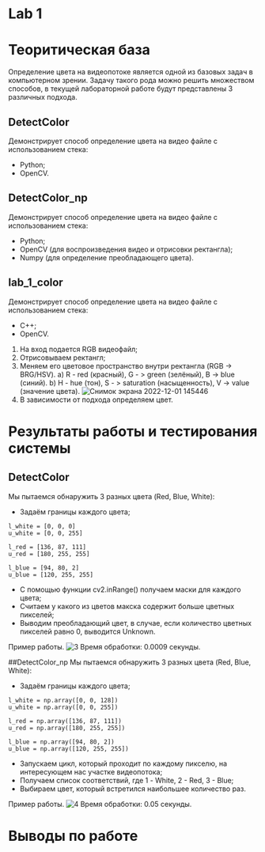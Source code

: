 # Lab 1
# Теоритическая база
Определение цвета на видеопотоке является одной из базовых задач в компьютерном зрении. Задачу такого рода можно решить множеством способов, в текущей лабораторной работе будут представлены 3 различных подхода.
## DetectColor
Демонстрирует способ определение цвета на видео файле с использованием стека:
 * Python;
 * OpenCV.
## DetectColor_np
Демонстрирует способ определение цвета на видео файле с использованием стека:
 * Python;
 * OpenCV (для воспроизведения видео и отрисовки ректангла);
 * Numpy (для определение преобладающего цвета).
 ## lab_1_color
 Демонстрирует способ определение цвета на видео файле с использованием стека:
 * C++;
 * OpenCV.



1. На вход подается RGB видеофайл;
2. Отрисовываем ректангл;
3. Меняем его цветовое пространство внутри ректангла (RGB -> BRG/HSV). 
    a) R - red (красный), G - > green (зелёный), B -> blue (синий). 
    b) H - hue (тон), S - > saturation (насыщенность), V -> value (значение цвета).
   ![Снимок экрана 2022-12-01 145446](https://user-images.githubusercontent.com/82668230/205046916-a2a4b72c-405f-4308-8547-321f29f192db.jpg)
4. В зависимости от подхода определяем цвет.

# Результаты работы и тестирования системы
## DetectColor
Мы пытаемся обнаружить 3 разных цвета (Red, Blue, White):
 * Задаём границы каждого цвета;
  ```
l_white = [0, 0, 0]
u_white = [0, 0, 255]

l_red = [136, 87, 111]
u_red = [180, 255, 255]

l_blue = [94, 80, 2]
u_blue = [120, 255, 255]
```
* C помощью функции cv2.inRange() получаем маски для каждого цвета;
* Считаем у какого из цветов макска содержит больше цветных пикселей;
* Выводим преобладающий цвет, в случае, если количество цветных пикселей равно 0, выводится Unknown.

Пример работы.
![3](https://user-images.githubusercontent.com/82668230/205050576-9187b2f4-eb2c-4031-9bb8-ba19fe48ead8.jpg)
Время обработки: 0.0009 секунды.

##DetectColor_np
Мы  пытаемся обнаружить 3 разных цвета (Red, Blue, White):
 * Задаём границы каждого цвета;
  ```
l_white = np.array([0, 0, 128])
u_white = np.array([0, 0, 255])

l_red = np.array([136, 87, 111])
u_red = np.array([180, 255, 255])

l_blue = np.array([94, 80, 2])
u_blue = np.array([120, 255, 255])
```
* Запускаем цикл, который проходит по каждому пикселю, на интересующем нас участке видеопотока;
* Получаем список соответствий, где 1 - White, 2 - Red, 3 - Blue;
* Выбираем цвет, который встретился наибольшее количество раз.

Пример работы.
![4](https://user-images.githubusercontent.com/82668230/205052967-281f510c-7ac4-4b11-84c0-73143a6090f4.jpg)
Время обработки: 0.05 секунды.



# Выводы по работе

